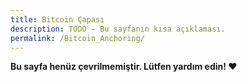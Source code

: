```yaml
---
title: Bitcoin Çapası
description: TODO - Bu sayfanın kısa açıklaması.
permalink: /Bitcoin_Anchoring/
---
```


**Bu sayfa henüz çevrilmemiştir. Lütfen yardım edin! ❤**
